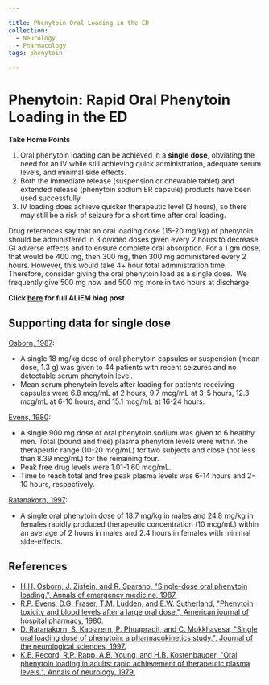 ```yaml
---

title: Phenytoin Oral Loading in the ED
collection:
  - Neurology
  - Pharmacology
tags: phenytoin

---
```


# Phenytoin: Rapid Oral Phenytoin Loading in the ED

**Take Home Points**

1.  Oral phenytoin loading can be achieved in a **single dose**, obviating the need for an IV while still achieving quick administration, adequate serum levels, and minimal side effects. 
2.  Both the immediate release (suspension or chewable tablet) and extended release (<span class="drug">phenytoin</span> sodium ER capsule) products have been used successfully.
3.  IV loading does achieve quicker therapeutic level (3 hours), so there may still be a risk of seizure for a short time after oral loading.

Drug references say that an oral loading dose (15-20 mg/kg) of <span class="drug">phenytoin</span> should be administered in 3 divided doses given every 2 hours to decrease GI adverse effects and to ensure complete oral absorption. For a 1 gm dose, that would be 400 mg, then 300 mg, then 300 mg administered every 2 hours. However, this would take 4+ hour total administration time. Therefore, consider giving the oral phenytoin load as a single dose. 
We frequently give 500 mg now and 500 mg more in two hours at discharge.

**Click [here](http://academiclifeinem.com/trick-of-the-trade-rapid-oral-phenytoin-loading-in-the-ed/) for full ALiEM blog post**

## Supporting data for single dose

[Osborn, 1987](http://www.ncbi.nlm.nih.gov/pubmed/3826809): 
-   A single 18 mg/kg dose of oral <span class="drug">phenytoin</span> capsules or suspension (mean dose, 1.3 g) was given to 44 patients with recent seizures and no detectable serum <span class="drug">phenytoin</span> level. 
-   Mean serum <span class="drug">phenytoin</span> levels after loading for patients receiving capsules were 6.8 mcg/mL at 2 hours, 9.7 mcg/mL at 3-5 hours, 12.3 mcg/mL at 6-10 hours, and 15.1 mcg/mL at 16-24 hours.

[Evens, 1980](http://www.ncbi.nlm.nih.gov/pubmed/7361796):
-   A single 900 mg dose of oral <span class="drug">phenytoin</span> sodium was given to 6 healthy men. Total (bound and free) plasma <span class="drug">phenytoin</span> levels were within the therapeutic range (10-20 mcg/mL) for two subjects and close (not less than 8.39 mcg/mL) for the remaining four. 
-   Peak free drug levels were 1.01-1.60 mcg/mL. 
-   Time to reach total and free peak plasma levels was 6-14 hours and 2-10 hours, respectively.

[Ratanakorn, 1997](http://www.ncbi.nlm.nih.gov/pubmed/9094065):
-   A single oral <span class="drug">phenytoin</span> dose of 18.7 mg/kg in males and 24.8 mg/kg in females rapidly produced therapeutic concentration (10 mcg/mL) within an average of 2 hours in males and 2.4 hours in females with minimal side-effects.

## References

-   [H.H. Osborn, J. Zisfein, and R. Sparano, "Single-dose oral phenytoin loading.", Annals of emergency medicine, 1987.](http://www.ncbi.nlm.nih.gov/pubmed/3826809)
-   [R.P. Evens, D.G. Fraser, T.M. Ludden, and E.W. Sutherland, "Phenytoin toxicity and blood levels after a large oral dose.", American journal of hospital pharmacy, 1980.](http://www.ncbi.nlm.nih.gov/pubmed/7361796)
-   [D. Ratanakorn, S. Kaojarern, P. Phuapradit, and C. Mokkhavesa, "Single oral loading dose of phenytoin: a pharmacokinetics study.", Journal of the neurological sciences, 1997.](http://www.ncbi.nlm.nih.gov/pubmed/9094065)
-   [K.E. Record, R.P. Rapp, A.B. Young, and H.B. Kostenbauder, "Oral phenytoin loading in adults: rapid achievement of therapeutic plasma levels.", Annals of neurology, 1979.](http://www.ncbi.nlm.nih.gov/pubmed/443759)
